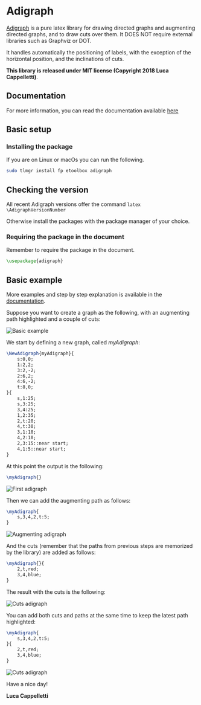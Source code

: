 # Adigraph
[Adigraph](https://ctan.org/pkg/adigraph) is a pure latex library for drawing directed graphs and augmenting directed graphs, and to draw cuts over them. It DOES NOT require external libraries such as Graphviz or DOT. 

It handles automatically the positioning of labels, with the exception of the horizontal position, and the inclinations of cuts.

**This library is released under MIT license (Copyright 2018 Luca Cappelletti)**.

## Documentation
For more information, you can read the documentation available [here](https://github.com/LucaCappelletti94/adigraph/blob/master/adigraph_documentation.pdf)

## Basic setup
### Installing the package
If you are on Linux or macOs you can run the following.
```bash
sudo tlmgr install fp etoolbox adigraph
```

## Checking the version
All recent Adigraph versions offer the command `latex \AdigraphVersionNumber`

Otherwise install the packages with the package manager of your choice.

### Requiring the package in the document
Remember to require the package in the document.

```latex
\usepackage{adigraph}
```

## Basic example
More examples and step by step explanation is available in the [documentation](https://github.com/LucaCappelletti94/adigraph/blob/master/adigraph_documentation.pdf).

Suppose you want to create a graph as the following, with an augmenting path highlighted and a couple of cuts:

![Basic example](https://github.com/LucaCappelletti94/adigraph/blob/master/img_examples/example_3.jpg?raw=true)

We start by defining a new graph, called *myAdigraph*:

```latex
\NewAdigraph{myAdigraph}{
    s:0,0;
    1:2,2;
    3:2,-2;
    2:6,2;
    4:6,-2;
    t:8,0;
}{
    s,1:25;
    s,3:25;
    3,4:25;
    1,2:35;
    2,t:20;
    4,t:30;
    3,1:10;
    4,2:10;
    2,3:15::near start;
    4,1:5::near start;
}
```

At this point the output is the following:

```latex
\myAdigraph{}
```

![First adigraph](https://github.com/LucaCappelletti94/adigraph/blob/master/img_examples/example_0.jpg?raw=true)

Then we can add the augmenting path as follows:

```latex
\myAdigraph{
    s,3,4,2,t:5;
}
```

![Augmenting adigraph](https://github.com/LucaCappelletti94/adigraph/blob/master/img_examples/example_1.jpg?raw=true)

And the cuts (remember that the paths from previous steps are memorized by the library) are added as follows:

```latex
\myAdigraph{}{
    2,t,red;
    3,4,blue;
}
```

The result with the cuts is the following:

![Cuts adigraph](https://github.com/LucaCappelletti94/adigraph/blob/master/img_examples/example_2.jpg?raw=true)

You can add both cuts and paths at the same time to keep the latest path highlighted:

```latex
\myAdigraph{
    s,3,4,2,t:5;
}{
    2,t,red;
    3,4,blue;
}
```

![Cuts adigraph](https://github.com/LucaCappelletti94/adigraph/blob/master/img_examples/example_3.jpg?raw=true)

Have a nice day!

**Luca Cappelletti**
